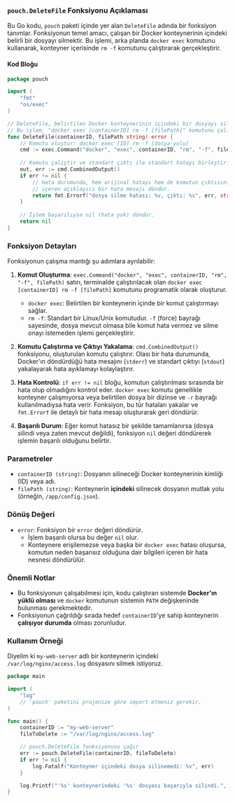 
### `pouch.DeleteFile` Fonksiyonu Açıklaması

Bu Go kodu, `pouch` paketi içinde yer alan `DeleteFile` adında bir fonksiyon tanımlar. Fonksiyonun temel amacı, çalışan bir Docker konteynerinin içindeki belirli bir dosyayı silmektir. Bu işlemi, arka planda `docker exec` komutunu kullanarak, konteyner içerisinde `rm -f` komutunu çalıştırarak gerçekleştirir.

#### Kod Bloğu

```go
package pouch

import (
	"fmt"
	"os/exec"
)

// DeleteFile, belirtilen Docker konteynerinin içindeki bir dosyayı siler.
// Bu işlem, "docker exec [containerID] rm -f [filePath]" komutunu çalıştırır.
func DeleteFile(containerID, filePath string) error {
	// Komutu oluştur: docker exec [ID] rm -f [dosya-yolu]
	cmd := exec.Command("docker", "exec", containerID, "rm", "-f", filePath)
	
	// Komutu çalıştır ve standart çıktı ile standart hatayı birleştir.
	out, err := cmd.CombinedOutput()
	if err != nil {
		// Hata durumunda, hem orijinal hatayı hem de komutun çıktısını
		// içeren açıklayıcı bir hata mesajı döndür.
		return fmt.Errorf("dosya silme hatası: %v, çıktı: %s", err, string(out))
	}
	
	// İşlem başarılıysa nil (hata yok) döndür.
	return nil
}
```

### Fonksiyon Detayları

Fonksiyonun çalışma mantığı şu adımlara ayrılabilir:

1.  **Komut Oluşturma**:
    `exec.Command("docker", "exec", containerID, "rm", "-f", filePath)` satırı, terminalde çalıştırılacak olan `docker exec [containerID] rm -f [filePath]` komutunu programatik olarak oluşturur.
    *   `docker exec`: Belirtilen bir konteynerin içinde bir komut çalıştırmayı sağlar.
    *   `rm -f`: Standart bir Linux/Unix komutudur. `-f` (force) bayrağı sayesinde, dosya mevcut olmasa bile komut hata vermez ve silme onayı istemeden işlemi gerçekleştirir.

2.  **Komutu Çalıştırma ve Çıktıyı Yakalama**:
    `cmd.CombinedOutput()` fonksiyonu, oluşturulan komutu çalıştırır. Olası bir hata durumunda, Docker'ın döndürdüğü hata mesajını (`stderr`) ve standart çıktıyı (`stdout`) yakalayarak hata ayıklamayı kolaylaştırır.

3.  **Hata Kontrolü**:
    `if err != nil` bloğu, komutun çalıştırılması sırasında bir hata olup olmadığını kontrol eder. `docker exec` komutu genellikle konteyner çalışmıyorsa veya belirtilen dosya bir dizinse ve `-r` bayrağı kullanılmadıysa hata verir. Fonksiyon, bu tür hataları yakalar ve `fmt.Errorf` ile detaylı bir hata mesajı oluşturarak geri döndürür.

4.  **Başarılı Durum**:
    Eğer komut hatasız bir şekilde tamamlanırsa (dosya silindi veya zaten mevcut değildi), fonksiyon `nil` değeri döndürerek işlemin başarılı olduğunu belirtir.

### Parametreler

*   `containerID (string)`: Dosyanın silineceği Docker konteynerinin kimliği (ID) veya adı.
*   `filePath (string)`: Konteynerin **içindeki** silinecek dosyanın mutlak yolu (örneğin, `/app/config.json`).

### Dönüş Değeri

*   `error`: Fonksiyon bir `error` değeri döndürür.
    *   İşlem başarılı olursa bu değer `nil` olur.
    *   Konteynere erişilemezse veya başka bir `docker exec` hatası oluşursa, komutun neden başarısız olduğuna dair bilgileri içeren bir hata nesnesi döndürülür.

### Önemli Notlar

*   Bu fonksiyonun çalışabilmesi için, kodu çalıştıran sistemde **Docker'ın yüklü olması** ve `docker` komutunun sistemin `PATH` değişkeninde bulunması gerekmektedir.
*   Fonksiyonun çağrıldığı sırada hedef `containerID`'ye sahip konteynerin **çalışıyor durumda** olması zorunludur.

### Kullanım Örneği

Diyelim ki `my-web-server` adlı bir konteynerin içindeki `/var/log/nginx/access.log` dosyasını silmek istiyoruz.

```go
package main

import (
	"log"
	// 'pouch' paketini projenize göre import etmeniz gerekir.
)

func main() {
	containerID := "my-web-server"
	fileToDelete := "/var/log/nginx/access.log"

	// pouch.DeleteFile fonksiyonunu çağır
	err := pouch.DeleteFile(containerID, fileToDelete)
	if err != nil {
		log.Fatalf("Konteyner içindeki dosya silinemedi: %v", err)
	}

	log.Printf("'%s' konteynerindeki '%s' dosyası başarıyla silindi.", containerID, fileToDelete)
}
```